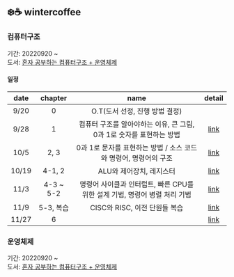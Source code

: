 ## ❄️☕️ wintercoffee

### 컴퓨터구조

기간: 20220920 ~  
도서: [혼자 공부하는 컴퓨터구조 + 운영체제](http://www.kyobobook.co.kr/product/detailViewKor.laf?mallGb=KOR&ejkGb=KOR&barcode=9791162243091)

#### 일정

|  date | chapter |                     name                     | detail |
|:-----:|:-------:|:--------------------------------------------:|:----:|
|  9/20 |    0    |   O.T(도서 선정, 진행 방법 결정) | |
|  9/28 |    1    |   컴퓨터 구조를 알아야하는 이유, 큰 그림, 0과 1로 숫자를 표현하는 방법  | [link](https://github.com/pullingoff/wintercoffee/blob/main/week1.md) |
|  10/5 |   2, 3  |   0과 1로 문자를 표현하는 방법 / 소스 코드와 명령어, 명령어의 구조| [link](https://github.com/pullingoff/wintercoffee/blob/main/week2.md) |
|  10/19| 4-1, 2  |   ALU와 제어장치, 레지스터   | [link](https://github.com/pullingoff/wintercoffee/blob/main/week3.md) |
|  11/3 | 4-3 ~ 5-2|   명령어 사이클과 인터럽트, 빠른 CPU를 위한 설계 기법, 명령어 병렬 처리 기법 | [link](https://github.com/pullingoff/wintercoffee/blob/main/week4.md) | 
|  11/9 | 5-3, 복습 | CISC와 RISC, 이전 단원들 복습 | [link](https://github.com/pullingoff/wintercoffee/blob/main/week5.md) |
|  11/27 | 6 | | [link](https://github.com/pullingoff/wintercoffee/blob/main/week6.md) |



### 운영체제

기간: 20220920 ~  
도서: [혼자 공부하는 컴퓨터구조 + 운영체제](http://www.kyobobook.co.kr/product/detailViewKor.laf?mallGb=KOR&ejkGb=KOR&barcode=9791162243091)
